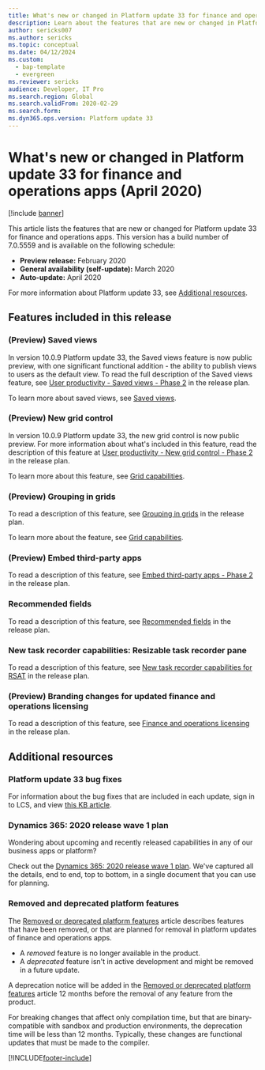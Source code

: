 ```yaml
---
title: What's new or changed in Platform update 33 for finance and operations apps (April 2020)
description: Learn about the features that are new or changed in Platform update 33 for finance and operations apps included in the April 2020 update. 
author: sericks007
ms.author: sericks
ms.topic: conceptual
ms.date: 04/12/2024
ms.custom: 
  - bap-template
  - evergreen
ms.reviewer: sericks
audience: Developer, IT Pro
ms.search.region: Global
ms.search.validFrom: 2020-02-29
ms.search.form: 
ms.dyn365.ops.version: Platform update 33
---
```


# What's new or changed in Platform update 33 for finance and operations apps (April 2020)

[!include [banner](../../../finance/includes/banner.md)]

This article lists the features that are new or changed for Platform update 33 for finance and operations apps. This version has a build number of 7.0.5559 and is available on the following schedule:

- **Preview release:** February 2020
- **General availability (self-update):** March 2020
- **Auto-update:** April 2020

For more information about Platform update 33, see [Additional resources](#additional-resources).

## Features included in this release

### (Preview) Saved views
In version 10.0.9 Platform update 33, the Saved views feature is now public preview, with one significant functional addition - the ability to publish views to users as the default view. To read the full description of the Saved views feature, see [User productivity - Saved views - Phase 2](/dynamics365-release-plan/2020wave1/finance-operations-crossapp-capabilities/user-productivity--saved-views--phase-2) in the release plan.  

To learn more about saved views, see [Saved views](../../dev-itpro/get-started/saved-views.md).

### (Preview) New grid control 
In version 10.0.9 Platform update 33, the new grid control is now public preview. For more information about what's included in this feature, read the description of this feature at [User productivity - New grid control - Phase 2](/dynamics365-release-plan/2020wave1/finance-operations-crossapp-capabilities/user-productivity--new-grid-control--phase-2) in the release plan.

To learn more about this feature, see [Grid capabilities](../../dev-itpro/get-started/grid-capabilities.md).

### (Preview) Grouping in grids 
To read a description of this feature, see [Grouping in grids](/dynamics365-release-plan/2020wave1/finance-operations-crossapp-capabilities/grouping-subtotals-grids) in the release plan.

To learn more about the feature, see [Grid capabilities](../../dev-itpro/get-started/grid-capabilities.md).

### (Preview) Embed third-party apps  
To read a description of this feature, see [Embed third-party apps - Phase 2](/dynamics365-release-plan/2020wave1/finance-operations-crossapp-capabilities/embed-third-party-apps--phase-2) in the release plan.

### Recommended fields
To read a description of this feature, see [Recommended fields](/dynamics365-release-plan/2020wave1/finance-operations-crossapp-capabilities/recommended-fields) in the release plan.

### New task recorder capabilities: Resizable task recorder pane 
To read a description of this feature, see [New task recorder capabilities for RSAT](/dynamics365-release-plan/2020wave1/finance-operations-crossapp-capabilities/new-task-recorder-capabilities-rsat) in the release plan.

### (Preview) Branding changes for updated finance and operations licensing
To read a description of this feature, see [Finance and operations licensing](/dynamics365-release-plan/2020wave1/finance-operations-crossapp-capabilities/finance-operations-licensing) in the release plan.

## Additional resources

### Platform update 33 bug fixes

For information about the bug fixes that are included in each update, sign in to LCS, and view [this KB article](https://fix.lcs.dynamics.com/Issue/Details?bugId=415033&dbType=3&qc=f7859b6f64b35924c4b067d8264f80b2d56abb8e1af2491c2c27a1f56b7f9bfb).

### Dynamics 365: 2020 release wave 1 plan

Wondering about upcoming and recently released capabilities in any of our business apps or platform?

Check out the [Dynamics 365: 2020 release wave 1 plan](/dynamics365-release-plan/2020wave1/index). We've captured all the details, end to end, top to bottom, in a single document that you can use for planning.

### Removed and deprecated platform features

The [Removed or deprecated platform features](removed-deprecated-features-platform-updates.md) article describes features that have been removed, or that are planned for removal in platform updates of finance and operations apps.

- A *removed* feature is no longer available in the product.
- A *deprecated* feature isn't in active development and might be removed in a future update.

A deprecation notice will be added in the [Removed or deprecated platform features](removed-deprecated-features-platform-updates.md) article 12 months before the removal of any feature from the product.

For breaking changes that affect only compilation time, but that are binary-compatible with sandbox and production environments, the deprecation time will be less than 12 months. Typically, these changes are functional updates that must be made to the compiler.


[!INCLUDE[footer-include](../../../includes/footer-banner.md)]
